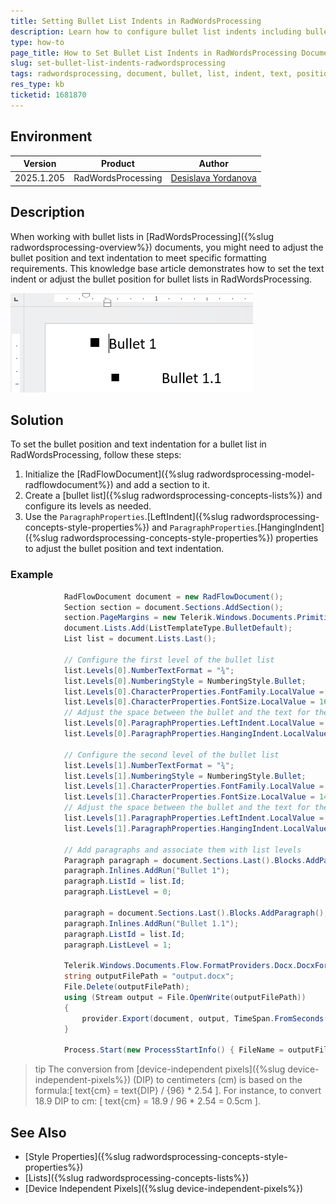 ```yaml
---
title: Setting Bullet List Indents in RadWordsProcessing
description: Learn how to configure bullet list indents including bullet position and text indentation in RadWordsProcessing documents.
type: how-to
page_title: How to Set Bullet List Indents in RadWordsProcessing Documents
slug: set-bullet-list-indents-radwordsprocessing
tags: radwordsprocessing, document, bullet, list, indent, text, position
res_type: kb
ticketid: 1681870
---
```


## Environment

| Version | Product | Author | 
| ---- | ---- | ---- | 
| 2025.1.205| RadWordsProcessing |[Desislava Yordanova](https://www.telerik.com/blogs/author/desislava-yordanova)|
 
## Description

When working with bullet lists in [RadWordsProcessing]({%slug radwordsprocessing-overview%}) documents, you might need to adjust the bullet position and text indentation to meet specific formatting requirements. This knowledge base article demonstrates how to set the text indent or adjust the bullet position for bullet lists in RadWordsProcessing.

![Bullet Text Indentation](images/bullet-text-indentation.png) 



## Solution

To set the bullet position and text indentation for a bullet list in RadWordsProcessing, follow these steps:

1. Initialize the [RadFlowDocument]({%slug radwordsprocessing-model-radflowdocument%}) and add a section to it.
2. Create a [bullet list]({%slug radwordsprocessing-concepts-lists%}) and configure its levels as needed.
3. Use the `ParagraphProperties`.[LeftIndent]({%slug radwordsprocessing-concepts-style-properties%}) and `ParagraphProperties`.[HangingIndent]({%slug radwordsprocessing-concepts-style-properties%}) properties to adjust the bullet position and text indentation.

### Example

```csharp
            RadFlowDocument document = new RadFlowDocument();
            Section section = document.Sections.AddSection();
            section.PageMargins = new Telerik.Windows.Documents.Primitives.Padding(10);
            document.Lists.Add(ListTemplateType.BulletDefault);
            List list = document.Lists.Last();

            // Configure the first level of the bullet list
            list.Levels[0].NumberTextFormat = "¾";
            list.Levels[0].NumberingStyle = NumberingStyle.Bullet;
            list.Levels[0].CharacterProperties.FontFamily.LocalValue = new ThemableFontFamily("Wingdings 2");
            list.Levels[0].CharacterProperties.FontSize.LocalValue = 16;
            // Adjust the space between the bullet and the text for the first level
            list.Levels[0].ParagraphProperties.LeftIndent.LocalValue = 50; // Bullet position
            list.Levels[0].ParagraphProperties.HangingIndent.LocalValue = 20; // Text indent
             
            // Configure the second level of the bullet list
            list.Levels[1].NumberTextFormat = "¾";
            list.Levels[1].NumberingStyle = NumberingStyle.Bullet;
            list.Levels[1].CharacterProperties.FontFamily.LocalValue = new ThemableFontFamily("Wingdings 2");
            list.Levels[1].CharacterProperties.FontSize.LocalValue = 14;
            // Adjust the space between the bullet and the text for the second level
            list.Levels[1].ParagraphProperties.LeftIndent.LocalValue = 100; // Bullet position
            list.Levels[1].ParagraphProperties.HangingIndent.LocalValue = 50; // Text indent

            // Add paragraphs and associate them with list levels
            Paragraph paragraph = document.Sections.Last().Blocks.AddParagraph();
            paragraph.Inlines.AddRun("Bullet 1");
            paragraph.ListId = list.Id;
            paragraph.ListLevel = 0;

            paragraph = document.Sections.Last().Blocks.AddParagraph();
            paragraph.Inlines.AddRun("Bullet 1.1");
            paragraph.ListId = list.Id;
            paragraph.ListLevel = 1;

            Telerik.Windows.Documents.Flow.FormatProviders.Docx.DocxFormatProvider provider = new Telerik.Windows.Documents.Flow.FormatProviders.Docx.DocxFormatProvider();
            string outputFilePath = "output.docx";
            File.Delete(outputFilePath);
            using (Stream output = File.OpenWrite(outputFilePath))
            { 
                provider.Export(document, output, TimeSpan.FromSeconds(10));
            }

            Process.Start(new ProcessStartInfo() { FileName = outputFilePath, UseShellExecute = true });
```



>tip The conversion from [device-independent pixels]({%slug device-independent-pixels%}) (DIP) to centimeters (cm) is based on the formula:[ text{cm} = text{DIP} / {96} * 2.54 ]. For instance, to convert 18.9 DIP to cm: 
[ text{cm} = 18.9 / 96 * 2.54 = 0.5cm ].

## See Also

- [Style Properties]({%slug radwordsprocessing-concepts-style-properties%})
- [Lists]({%slug radwordsprocessing-concepts-lists%})
- [Device Independent Pixels]({%slug device-independent-pixels%})
